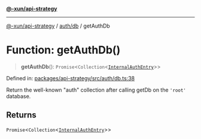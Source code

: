 [**@-xun/api-strategy**](../../../README.md)

***

[@-xun/api-strategy](../../../README.md) / [auth/db](../README.md) / getAuthDb

# Function: getAuthDb()

> **getAuthDb**(): `Promise`\<`Collection`\<[`InternalAuthEntry`](../../types/type-aliases/InternalAuthEntry.md)\>\>

Defined in: [packages/api-strategy/src/auth/db.ts:38](https://github.com/Xunnamius/api-utils/blob/b785d9e67ba769b2480f64a9690c2911fb596cf7/packages/api-strategy/src/auth/db.ts#L38)

Return the well-known "auth" collection after calling getDb on the
`'root'` database.

## Returns

`Promise`\<`Collection`\<[`InternalAuthEntry`](../../types/type-aliases/InternalAuthEntry.md)\>\>
